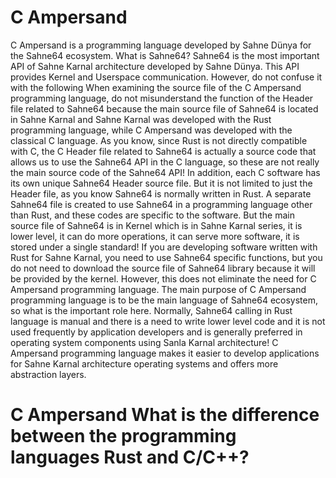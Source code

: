 # C Ampersand
C Ampersand is a programming language developed by Sahne Dünya for the Sahne64 ecosystem. What is Sahne64? Sahne64 is the most important API of Sahne Karnal architecture developed by Sahne Dünya. This API provides Kernel and Userspace communication. However, do not confuse it with the following When examining the source file of the C Ampersand programming language, do not misunderstand the function of the Header file related to Sahne64 because the main source file of Sahne64 is located in Sahne Karnal and Sahne Karnal was developed with the Rust programming language, while C Ampersand was developed with the classical C language. As you know, since Rust is not directly compatible with C, the C Header file related to Sahne64 is actually a source code that allows us to use the Sahne64 API in the C language, so these are not really the main source code of the Sahne64 API! In addition, each C software has its own unique Sahne64 Header source file. But it is not limited to just the Header file, as you know Sahne64 is normally written in Rust. A separate Sahne64 file is created to use Sahne64 in a programming language other than Rust, and these codes are specific to the software. But the main source file of Sahne64 is in Kernel which is in Sahne Karnal series, it is lower level, it can do more operations, it can serve more software, it is stored under a single standard! If you are developing software written with Rust for Sahne Karnal, you need to use Sahne64 specific functions, but you do not need to download the source file of Sahne64 library because it will be provided by the kernel. However, this does not eliminate the need for C Ampersand programming language. The main purpose of C Ampersand programming language is to be the main language of Sahne64 ecosystem, so what is the important role here. Normally, Sahne64 calling in Rust language is manual and there is a need to write lower level code and it is not used frequently by application developers and is generally preferred in operating system components using Sanla Karnal architecture! C Ampersand programming language makes it easier to develop applications for Sahne Karnal architecture operating systems and offers more abstraction layers.

# C Ampersand What is the difference between the programming languages ​​Rust and C/C++?
